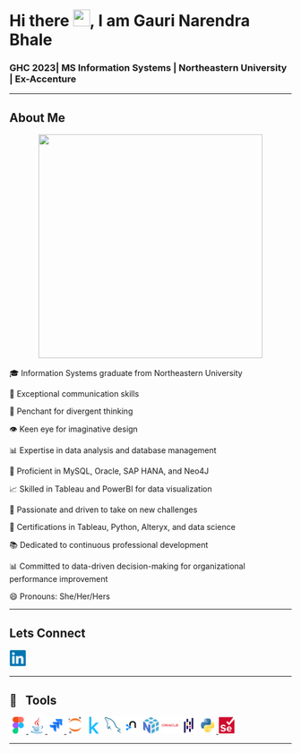 ### <h1> Hi there <img src="https://raw.githubusercontent.com/MartinHeinz/MartinHeinz/master/wave.gif" width ="30" height ="30" />, I am Gauri Narendra Bhale </h1>

<h3> GHC 2023| MS Information Systems | Northeastern University | Ex-Accenture </h3>

---
<h2> About Me  </h2>

<p align="center">
<img src="https://tenor.com/view/digital-skola-bertalenta-digital-data-enthusiast-data-science-data-engineer-gif-21582984.gif" width ="400" height ="400" />
</p>

🎓 Information Systems graduate from Northeastern University


💬 Exceptional communication skills

🤔 Penchant for divergent thinking

👁️ Keen eye for imaginative design

📊 Expertise in data analysis and database management

💼 Proficient in MySQL, Oracle, SAP HANA, and Neo4J

📈 Skilled in Tableau and PowerBI for data visualization

🌟 Passionate and driven to take on new challenges

📜 Certifications in Tableau, Python, Alteryx, and data science

📚 Dedicated to continuous professional development

📊 Committed to data-driven decision-making for organizational performance improvement

😄 Pronouns: She/Her/Hers


---

<h2> Lets Connect  </h2>


<a href="https://www.linkedin.com/in/gauribhale/">
<img src="https://github.com/devicons/devicon/blob/master/icons/linkedin/linkedin-original.svg" width ="30" height ="30" />
</a>

---


<h2> 🚀 &nbsp; Tools</h2>

<a href="https://www.figma.com/"><img src="https://github.com/devicons/devicon/blob/master/icons/figma/figma-original.svg" width ="30" height ="30" /> </a> 
<a href="https://www.java.com/en/"><img src="https://github.com/devicons/devicon/blob/master/icons/java/java-original.svg" width ="30" height ="30" /> </a> 
<a href="https://www.atlassian.com/software/jira"><img src="https://github.com/devicons/devicon/blob/master/icons/jira/jira-original.svg"  width ="30" height ="30" /> </a> 
<a href="https://jupyter.org/"><img src="https://github.com/devicons/devicon/blob/master/icons/jupyter/jupyter-original.svg" width ="30" height ="30"/></a>
<a href="https://www.kaggle.com/"><img src="https://github.com/devicons/devicon/blob/master/icons/kaggle/kaggle-original.svg" width ="30" height ="30" /></a>
<a href="https://www.mysql.com/"><img src="https://github.com/devicons/devicon/blob/master/icons/mysql/mysql-original.svg" width ="30" height ="30" /></a>
<a href="https://neo4j.com/"><img src="https://github.com/devicons/devicon/blob/master/icons/neo4j/neo4j-original.svg" width ="30" height ="30" /></a>
<a href="https://numpy.org/"><img src="https://github.com/devicons/devicon/blob/master/icons/numpy/numpy-original.svg" width ="30" height ="30" /></a>
<a href="https://www.oracle.com/"><img src="https://github.com/devicons/devicon/blob/master/icons/oracle/oracle-original.svg" width ="30" height ="30" /></a>
<a href="https://pandas.pydata.org/"><img src="https://github.com/devicons/devicon/blob/master/icons/pandas/pandas-original.svg" width ="30" height ="30" /></a>
<a href="https://www.python.org/"><img src="https://github.com/devicons/devicon/blob/master/icons/python/python-original.svg" width ="30" height ="30" /> </a>
<a href="https://www.selenium.dev/"><img src="https://github.com/devicons/devicon/blob/master/icons/selenium/selenium-original.svg" width ="30" height ="30" /></a>  

---








<!--
**gauribhale12/gauribhale12** is a ✨ _special_ ✨ repository because its `README.md` (this file) appears on your GitHub profile.

Here are some ideas to get you started:

- 🔭 I’m currently working on ...
- 🌱 I’m currently learning ...
- 👯 I’m looking to collaborate on ...
- 🤔 I’m looking for help with ...
- 💬 Ask me about ...
- 📫 How to reach me: ...
- 😄 Pronouns: ...
- ⚡ Fun fact: ...
-->
